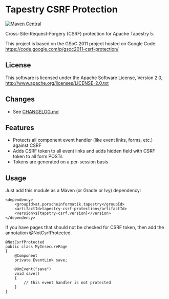 # Tapestry CSRF Protection

[![Maven Central](https://img.shields.io/maven-central/v/at.porscheinformatik.tapestry/tapestry-csrf-protection)](https://search.maven.org/artifact/at.porscheinformatik.tapestry/tapestry-csrf-protection)

Cross-Site-Request-Forgery (CSRF) protection for Apache Tapestry 5.

This project is based on the GSoC 2011 project hosted on Google Code: https://code.google.com/p/gsoc2011-csrf-protection/

## License

This software is licensed under the Apache Software License, Version 2.0, http://www.apache.org/licenses/LICENSE-2.0.txt

## Changes

- See [CHANGELOG.md](CHANGELOG.md)

## Features

- Protects all component event handler (like event links, forms, etc.) against CSRF
- Adds CSRF token to all event links and adds hidden field with CSRF token to all form POSTs
- Tokens are generated on a per-session basis

## Usage

Just add this module as a Maven (or Gradle or Ivy) dependency:

    <dependency>
    	<groupId>at.porscheinformatik.tapestry</groupId>
    	<artifactId>tapestry-csrf-protection</artifactId>
    	<version>${tapstry-csrf.version}</version>
    </dependency>

If you have pages that should not be checked for CSRF token, then add the annotation @NotCsrfProtected.

    @NotCsrfProtected
    public class MyInsecurePage
    {
    	@Component
    	private EventLink save;

    	@OnEvent("save")
    	void save()
    	{
    		// this event handler is not protected
    	}
    }
